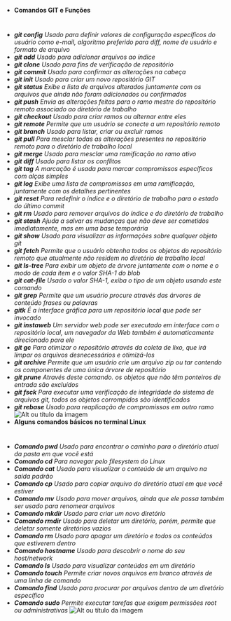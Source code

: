 * **Comandos GIT e Funções** <h1>
* **_git config_**
*Usado para definir valores de configuração específicos do usuário como e-mail, algoritmo preferido para diff, nome de usuário e formato de arquivo*
* **_git add_**
*Usado para adicionar arquivos ao índice*
* **_git clone_**
*Usado para fins de verificação de repositório*
* **_git commit_**
*Usado para confirmar as alterações na cabeça* 
* **_git init_**
*Usado para criar um novo repositório GIT*
* **_git status_**
*Exibe a lista de arquivos alterados juntamente com os arquivos que ainda não foram adicionados ou confirmados*
* **_git push_**
*Envia as alterações feitas para o ramo mestre do repositório remoto associado ao diretório de trabalho*
* **_git checkout_**
*Usado para criar ramos ou alternar entre eles*
* **_git remote_**
*Permite que um usuário se conecte a um repositório remoto*
* **_git branch_**
*Usado para listar, criar ou excluir ramos*
* **_git pull_**
*Para mesclar todas as alterações presentes no repositório remoto para o diretório de trabalho local*
* **_git merge_**
*Usado para mesclar uma ramificação no ramo ativo*
* **_git diff_**
*Usado para listar os conflitos*
* **_git tag_**
*A marcação é usada para marcar compromissos específicos com alças simples*
* **_git log_**
*Exibe uma lista de compromissos em uma ramificação, juntamente com os detalhes pertinentes*
* **_git reset_**
*Para redefinir o índice e o diretório de trabalho para o estado do último commit*
* **_git rm_**
*Usado para remover arquivos do índice e do diretório de trabalho*
* **_git stash_**
*Ajuda a salvar as mudanças que não deve ser cometidos imediatamente, mas em uma base temporária*
* **_git show_**
*Usado para visualizar as informações sobre qualquer objeto git*
* **_git fetch_**
*Permite que o usuário obtenha todos os objetos do repositório remoto que atualmente não residem no diretório de trabalho local*
* **_git Is-tree_**
*Para exibir um objeto de árvore juntamente com o nome e o modo de cada item e o valor SHA-1 do blob*
* **_git cat-file_**
*Usado o valor SHA-1, exiba o tipo de um objeto usando este comando*
* **_git grep_**
*Permite que um usuário procure através das árvores de conteúdo frases ou palavras* 
* **_gitk_**
*É a interface gráfica para um repositório local que pode ser invocado*
* **_git instaweb_**
*Um servidor web pode ser executado em interface com o repositório local, um navegador da Web também é automaticamente direcionado para ele*
* **_git gc_**
*Para otimizar o repositório através da coleta de lixo, que irá limpar os arquivos desnecessários e otimizá-los*
* **_git archive_**
*Permite que um usuário crie um arquivo zip ou tar contendo os componentes de uma única árvore de repositório*
* **_git prune_**
*Através deste comando. os objetos que não têm ponteiros de entrada são excluídos*
* **_git fsck_**
*Para executar uma verificação de integridade do sistema de arquivos git, todos os objetos corrompidos são identificados*
* **_git rebase_**
*Usado para reaplicação de compromissos em outro ramo*
![Alt ou título da imagem](https://www.hostinger.com.br/tutoriais/wp-content/uploads/sites/12/2017/04/comandos-basicos-git-1280x720.png)
* **Alguns comandos básicos no terminal Linux** <h1>
* **_Comando pwd_**
*Usado para encontrar o caminho para o diretório atual da pasta em que você está*
* **_Comando cd_**
*Para navegar pelo filesystem do Linux*
* **_Comando cat_**
*Usado para visualizar o conteúdo de um arquivo na saída padrão*
* **_Comando cp_**
*Usado para copiar arquivo do diretório atual em que você estiver*
* **_Comando mv_**
*Usado para mover arquivos, ainda que ele possa também ser usado para renomear arquivos*
* **_Comando mkdir_**
*Usado para criar um novo diretório*
* **_Comando rmdir_**
*Usado para deletar um diretório, porém, permite que deletar somente diretórios vazios*
* **_Comando rm_**
*Usado para apagar um diretório e todos os conteúdos que estiverem dentro*
* **_Comando hostname_**
*Usado para descobrir o nome do seu host/network*
* **_Comando Is_**
*Usado para visualizar conteúdos em um diretório*
* **_Comando touch_**
*Permite criar novos arquivos em branco através de uma linha de comando*
* **_Comando find_**
*Usado para procurar por arquivos dentro de um diretório específico*
* **_Comando sudo_**
*Permite executar tarefas que exigem permissões root ou administrativas*
![Alt ou título da imagem](https://mulheresnacomputacao.files.wordpress.com/2018/03/melhores-distribuicoes-linux-rodar-servidores-1024x536.png)



